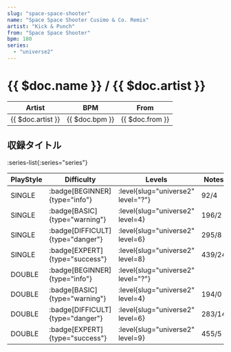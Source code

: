 ```yaml
---
slug: "space-space-shooter"
name: "Space Space Shooter Cusimo & Co. Remix"
artist: "Kick & Punch"
from: "Space Space Shooter"
bpm: 180
series:
  - "universe2"
---
```


# {{ $doc.name }} / {{ $doc.artist }}

|Artist|BPM|From|
|------|---|----|
|{{ $doc.artist }}|{{ $doc.bpm }}|{{ $doc.from }}|

## 収録タイトル

:series-list{:series="series"}

|PlayStyle|Difficulty|Levels|Notes|Movie|
|---------|----------|------|-----|-----|
|SINGLE| :badge[BEGINNER]{type="info"}|<div class="field is-grouped is-grouped-multiline"> :level{slug="universe2" level="?"}</div>|92/4||
|SINGLE| :badge[BASIC]{type="warning"}|<div class="field is-grouped is-grouped-multiline"> :level{slug="universe2" level=4}</div>|196/2||
|SINGLE| :badge[DIFFICULT]{type="danger"}|<div class="field is-grouped is-grouped-multiline"> :level{slug="universe2" level=6}</div>|295/8||
|SINGLE| :badge[EXPERT]{type="success"}|<div class="field is-grouped is-grouped-multiline"> :level{slug="universe2" level=8}</div>|439/24||
|DOUBLE| :badge[BEGINNER]{type="info"}|<div class="field is-grouped is-grouped-multiline"> :level{slug="universe2" level="?"}</div>|||
|DOUBLE| :badge[BASIC]{type="warning"}|<div class="field is-grouped is-grouped-multiline"> :level{slug="universe2" level=4}</div>|194/0||
|DOUBLE| :badge[DIFFICULT]{type="danger"}|<div class="field is-grouped is-grouped-multiline"> :level{slug="universe2" level=6}</div>|283/14||
|DOUBLE| :badge[EXPERT]{type="success"}|<div class="field is-grouped is-grouped-multiline"> :level{slug="universe2" level=9}</div>|455/5||
